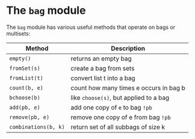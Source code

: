 # The `bag` module

The `bag` module has various useful methods that operate on bags or multisets:

| Method | Description |
| ------ | ------- |
| `empty()` | returns an empty bag |
| `fromSet(s)` | create a bag from sets |
| `fromList(t)` | convert list t into a bag |
| `count(b, e)` | count how many times e occurs in bag b |
| `bchoose(b)` | like `choose(s)`, but applied to a bag |
| `add(pb, e)` | add one copy of `e` to bag `!pb` |
| `remove(pb, e)` | remove one copy of e from bag `!pb` |
| `combinations(b, k)` | return set of all subbags of size k |
<br />
